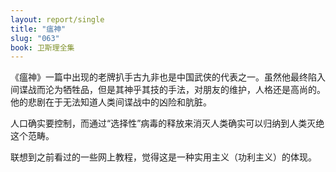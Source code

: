 ```yaml
---
layout: report/single
title: "瘟神"
slug: "063"
book: 卫斯理全集
---
```

《瘟神》一篇中出现的老牌扒手古九非也是中国武侠的代表之一。虽然他最终陷入间谍战而沦为牺牲品，但是其神乎其技的手法，对朋友的维护，人格还是高尚的。他的悲剧在于无法知道人类间谍战中的凶险和肮脏。

人口确实要控制，而通过“选择性”病毒的释放来消灭人类确实可以归纳到人类灭绝这个范畴。

联想到之前看过的一些网上教程，觉得这是一种实用主义（功利主义）的体现。
